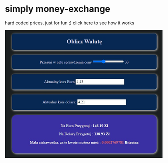 # simply money-exchange
hard coded prices, just for fun ;)
click [here](https://thomasanders.github.io/simply-money-exchange/) to see how it works


![screen shot](https://github.com/thomasanders/simply-money-exchange/blob/main/img/screen-exchange.jpg)
